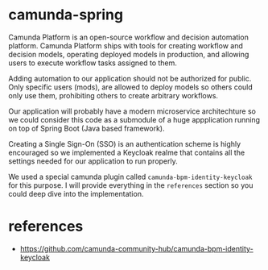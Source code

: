 # camunda-spring

Camunda Platform is an open-source workflow and decision automation platform. Camunda Platform ships with tools for creating workflow and decision models, operating deployed models in production, and allowing users to execute workflow tasks assigned to them.

Adding automation to our application should not be authorized for public. Only specific users (mods), are allowed to deploy models so others could only use them, prohibiting others to create arbitrary workflows.

Our application will probably have a modern microservice architechture so we could consider this code as a submodule of a huge appplication running on top of Spring Boot (Java based framework).

Creating a Single Sign-On (SSO) is an authentication scheme is highly encouraged so we implemented a Keycloak realme that contains all the settings needed for our application to run properly.

We used a special camunda plugin called ```camunda-bpm-identity-keycloak``` for this purpose. I will provide everything in the ```references```  section so you could deep dive into the implementation.

# references
* https://github.com/camunda-community-hub/camunda-bpm-identity-keycloak
